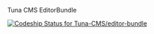 Tuna CMS EditorBundle

[ ![Codeship Status for Tuna-CMS/editor-bundle](https://app.codeship.com/projects/c95e3880-c125-0134-c668-7ee917b55fa1/status?branch=master)](https://app.codeship.com/projects/197170)